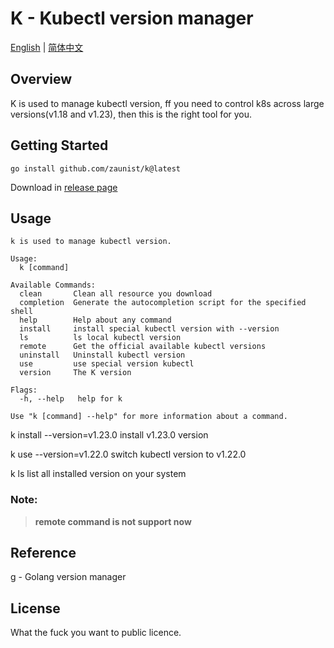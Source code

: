 # K - Kubectl version manager

[English](README.md) | [简体中文](README.zh.md)

## Overview

K is used to manage kubectl version, ff you need to control k8s across large versions(v1.18 and v1.23), then this is the right tool for you.

## Getting Started

```shell
go install github.com/zaunist/k@latest
```

Download in [release page](https://github.com/zaunist/k/releases)

## Usage

```
k is used to manage kubectl version.

Usage:
  k [command]

Available Commands:
  clean       Clean all resource you download
  completion  Generate the autocompletion script for the specified shell
  help        Help about any command
  install     install special kubectl version with --version
  ls          ls local kubectl version
  remote      Get the official available kubectl versions
  uninstall   Uninstall kubectl version
  use         use special version kubectl
  version     The K version

Flags:
  -h, --help   help for k

Use "k [command] --help" for more information about a command.

```

k install --version=v1.23.0  install v1.23.0 version

k use --version=v1.22.0  switch kubectl version to v1.22.0

k ls   list all installed version on your system

### Note:

> **remote  command is not support now**

## Reference

[g](https://github.com/voidint/g) - Golang version manager

## License

What the fuck you want to public licence.
